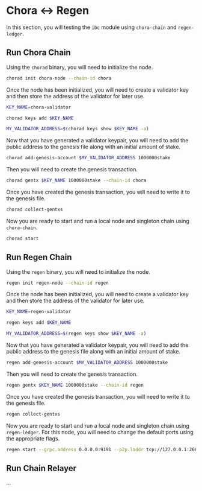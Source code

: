 # Chora <-> Regen

In this section, you will testing the `ibc` module using `chora-chain` and `regen-ledger`.

## Run Chora Chain

Using the `chorad` binary, you will need to initialize the node.

```sh
chorad init chora-node --chain-id chora
```

Once the node has been initialized, you will need to create a validator key and then store the address of the validator for later use.

```sh
KEY_NAME=chora-validator

chorad keys add $KEY_NAME

MY_VALIDATOR_ADDRESS=$(chorad keys show $KEY_NAME -a)
```

Now that you have generated a validator keypair, you will need to add the public address to the genesis file along with an initial amount of stake.

```sh
chorad add-genesis-account $MY_VALIDATOR_ADDRESS 1000000stake
```

Then you will need to create the genesis transaction.

```sh
chorad gentx $KEY_NAME 1000000stake --chain-id chora
```

Once you have created the genesis transaction, you will need to write it to the genesis file.

```sh
chorad collect-gentxs
```

Now you are ready to start and run a local node and singleton chain using `chora-chain`.

```sh
chorad start
```

## Run Regen Chain

Using the `regen` binary, you will need to initialize the node.

```sh
regen init regen-node --chain-id regen
```

Once the node has been initialized, you will need to create a validator key and then store the address of the validator for later use.

```sh
KEY_NAME=regen-validator

regen keys add $KEY_NAME

MY_VALIDATOR_ADDRESS=$(regen keys show $KEY_NAME -a)
```

Now that you have generated a validator keypair, you will need to add the public address to the genesis file along with an initial amount of stake.

```sh
regen add-genesis-account $MY_VALIDATOR_ADDRESS 1000000stake
```

Then you will need to create the genesis transaction.

```sh
regen gentx $KEY_NAME 1000000stake --chain-id regen
```

Once you have created the genesis transaction, you will need to write it to the genesis file.

```sh
regen collect-gentxs
```

Now you are ready to start and run a local node and singleton chain using `regen-ledger`. For this node, you will need to change the default ports using the appropriate flags.

```sh
regen start --grpc.address 0.0.0.0:9191 --p2p.laddr tcp://127.0.0.1:26658 --rpc.laddr tcp://127.0.0.1:26659 --rpc.pprof_laddr 127.0.0.1:6161
```

## Run Chain Relayer

...